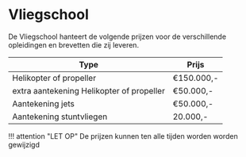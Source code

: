 # Vliegschool

De Vliegschool hanteert de volgende prijzen voor de verschillende opleidingen en brevetten die zij leveren.

| Type | Prijs |
|---|---|
|Helikopter of propeller| €150.000,-|
|extra aantekening Helikopter of propeller |€50.000,-|
|Aantekening jets | €50.000,- |
|Aantekening stuntvliegen | 20.000,- |

!!! attention "LET OP"
    De prijzen kunnen ten alle tijden worden worden gewijzigd
